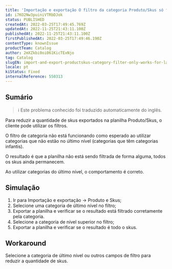 ```yaml
---
title: 'Importação e exportação O filtro da categoria Produto/Skus só funciona para as categorias de último nível'
id: i7KO2Nw3puiniVTRbDJok
status: PUBLISHED
createdAt: 2022-03-25T17:49:45.769Z
updatedAt: 2022-11-25T21:43:11.100Z
publishedAt: 2022-11-25T21:43:11.100Z
firstPublishedAt: 2022-03-25T17:49:46.190Z
contentType: knownIssue
productTeam: Catalog
author: 2mXZkbi0oi061KicTExNjo
tag: Catalog
slugEN: import-and-export-productskus-category-filter-only-works-for-last-level-categories
locale: pt
kiStatus: Fixed
internalReference: 550313
---
```


## Sumário

>ℹ️ Este problema conhecido foi traduzido automaticamente do inglês.


Para reduzir a quantidade de skus exportados na planilha Produto/Skus, o cliente pode utilizar os filtros.

O filtro de categoria não está funcionando como esperado ao utilizar categorias que não estão no último nível (categorias que têm categorias infantis).

O resultado é que a planilha não está sendo filtrada de forma alguma, todos os skus ainda permanecem.

Ao utilizar categorias do último nível, o comportamento é correto.



## Simulação



1. Ir para Importação e exportação -> Produto e Skus;
2. Selecione uma categoria de último nível no filtro;
3. Exportar a planilha e verificar se o resultado está filtrado corretamente pela categoria.
4. Selecione a categoria de nível superior no filtro;
5. Exportar a planilha e verificar se o resultado é todo o skus.



## Workaround


Selecione a categoria de último nível ou outros campos de filtro para reduzir a quantidade de skus.

